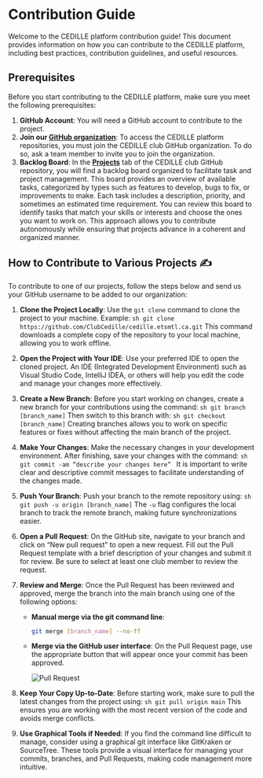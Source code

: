# Contribution Guide

Welcome to the CEDILLE platform contribution guide! This document provides
information on how you can contribute to the CEDILLE platform, including best
practices, contribution guidelines, and useful resources.

## Prerequisites

Before you start contributing to the CEDILLE platform, make sure you meet the
following prerequisites:

1. **GitHub Account**: You will need a GitHub account to contribute to the
   project.
2. **Join our [GitHub organization](https://github.com/clubcedille/)**: To
   access the CEDILLE platform repositories, you must join the CEDILLE club
   GitHub organization. To do so, ask a team member to invite you to join the
   organization.
3. **Backlog Board**: In the
   [**Projects**](https://github.com/orgs/ClubCedille/projects) tab of the
   CEDILLE club GitHub repository, you will find a backlog board organized to
   facilitate task and project management. This board provides an overview of
   available tasks, categorized by types such as features to develop, bugs to
   fix, or improvements to make. Each task includes a description, priority, and
   sometimes an estimated time requirement. You can review this board to
   identify tasks that match your skills or interests and choose the ones you
   want to work on. This approach allows you to contribute autonomously while
   ensuring that projects advance in a coherent and organized manner.

## How to Contribute to Various Projects ✍️

To contribute to one of our projects, follow the steps below and send us your
GitHub username to be added to our organization:

1. **Clone the Project Locally**: Use the `git clone` command to clone the
   project to your machine. Example:
   `sh git clone https://github.com/ClubCedille/cedille.etsmtl.ca.git` This
   command downloads a complete copy of the repository to your local machine,
   allowing you to work offline.

2. **Open the Project with Your IDE**: Use your preferred IDE to open the cloned
   project. An IDE (Integrated Development Environment) such as Visual Studio
   Code, IntelliJ IDEA, or others will help you edit the code and manage your
   changes more effectively.

3. **Create a New Branch**: Before you start working on changes, create a new
   branch for your contributions using the command:
   `sh git branch [branch_name]` Then switch to this branch with:
   `sh git checkout [branch_name]` Creating branches allows you to work on
   specific features or fixes without affecting the main branch of the project.

4. **Make Your Changes**: Make the necessary changes in your development
   environment. After finishing, save your changes with the command:
   `sh git commit -am “describe your changes here” ` It is important to write
   clear and descriptive commit messages to facilitate understanding of the
   changes made.

5. **Push Your Branch**: Push your branch to the remote repository using:
   `sh git push -u origin [branch_name]` The `-u` flag configures the local
   branch to track the remote branch, making future synchronizations easier.

6. **Open a Pull Request**: On the GitHub site, navigate to your branch and
   click on “New pull request” to open a new request. Fill out the Pull Request
   template with a brief description of your changes and submit it for review.
   Be sure to select at least one club member to review the request.

7. **Review and Merge**: Once the Pull Request has been reviewed and approved,
   merge the branch into the main branch using one of the following options:
   - **Manual merge via the git command line**:
     ```sh
     git merge [branch_name] --no-ff
     ```

   - **Merge via the GitHub user interface**: On the Pull Request page, use the
     appropriate button that will appear once your commit has been approved.

     ![Pull Request](img/pullRequest.png)

8. **Keep Your Copy Up-to-Date**: Before starting work, make sure to pull the
   latest changes from the project using: `sh git pull origin main` This
   ensures you are working with the most recent version of the code and avoids
   merge conflicts.

9. **Use Graphical Tools if Needed**: If you find the command line difficult to
   manage, consider using a graphical git interface like GitKraken or
   SourceTree. These tools provide a visual interface for managing your commits,
   branches, and Pull Requests, making code management more intuitive.
